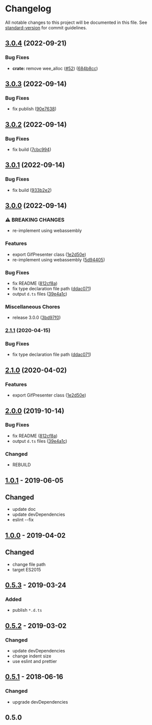 # Changelog

All notable changes to this project will be documented in this file. See [standard-version](https://github.com/conventional-changelog/standard-version) for commit guidelines.

## [3.0.4](https://github.com/aaharu/gifken/compare/v3.0.3...v3.0.4) (2022-09-21)


### Bug Fixes

* **crate:** remove wee_alloc ([#52](https://github.com/aaharu/gifken/issues/52)) ([684b8cc](https://github.com/aaharu/gifken/commit/684b8cc17d819c701d6e8cfc6bb00a617abbb198))

## [3.0.3](https://github.com/aaharu/gifken/compare/v3.0.2...v3.0.3) (2022-09-14)


### Bug Fixes

* fix publish ([90e7638](https://github.com/aaharu/gifken/commit/90e7638429314da42b14a0693da75849a040a37f))

## [3.0.2](https://github.com/aaharu/gifken/compare/v3.0.1...v3.0.2) (2022-09-14)


### Bug Fixes

* fix build ([7cbc994](https://github.com/aaharu/gifken/commit/7cbc9941e2865ed4e6778dee83f9c3a780da6983))

## [3.0.1](https://github.com/aaharu/gifken/compare/v3.0.0...v3.0.1) (2022-09-14)


### Bug Fixes

* fix build ([933b2e2](https://github.com/aaharu/gifken/commit/933b2e2dc476ac7a953cf401cb7985c7b5270037))

## [3.0.0](https://github.com/aaharu/gifken/compare/0.5.1...v3.0.0) (2022-09-14)


### ⚠ BREAKING CHANGES

* re-implement using webassembly

### Features

* export GifPresenter class ([1e2d50e](https://github.com/aaharu/gifken/commit/1e2d50ec81d853de05ecd57d21ece56b77e8660f))
* re-implement using webassembly ([5d94405](https://github.com/aaharu/gifken/commit/5d94405459c4bc361c9f77f456ea4e05d4839119))


### Bug Fixes

* fix README ([812cf8a](https://github.com/aaharu/gifken/commit/812cf8a656d9a42ed6f8c4ac733736367957b108))
* fix type declaration file path ([ddac071](https://github.com/aaharu/gifken/commit/ddac071df3be339059f11a31d4577b0fdc93838e))
* output `d.ts` files ([39e4a1c](https://github.com/aaharu/gifken/commit/39e4a1c767e2962a6e371ce07908164ea5c75aa5))


### Miscellaneous Chores

* release 3.0.0 ([3bd97f0](https://github.com/aaharu/gifken/commit/3bd97f09d44bc232ca5fb1786934e8043c2010db))

### [2.1.1](https://github.com/aaharu/gifken/compare/v2.1.0...v2.1.1) (2020-04-15)

### Bug Fixes

- fix type declaration file path ([ddac071](https://github.com/aaharu/gifken/commit/ddac071df3be339059f11a31d4577b0fdc93838e))

## [2.1.0](https://github.com/aaharu/gifken/compare/v2.0.0...v2.1.0) (2020-04-02)

### Features

- export GifPresenter class ([1e2d50e](https://github.com/aaharu/gifken/commit/1e2d50ec81d853de05ecd57d21ece56b77e8660f))

## [2.0.0](https://github.com/aaharu/gifken/compare/v1.0.1...v2.0.0) (2019-10-14)

### Bug Fixes

- fix README ([812cf8a](https://github.com/aaharu/gifken/commit/812cf8a656d9a42ed6f8c4ac733736367957b108))
- output `d.ts` files ([39e4a1c](https://github.com/aaharu/gifken/commit/39e4a1c767e2962a6e371ce07908164ea5c75aa5))

### Changed

- REBUILD

## [1.0.1] - 2019-06-05

## Changed

- update doc
- update devDependencies
- eslint --fix

## [1.0.0] - 2019-04-02

## Changed

- change file path
- target ES2015

## [0.5.3] - 2019-03-24

### Added

- publish `*.d.ts`

## [0.5.2] - 2019-03-02

### Changed

- update devDependencies
- change indent size
- use eslint and prettier

## [0.5.1] - 2018-06-16

### Changed

- upgrade devDependencies

## 0.5.0

[1.0.1]: https://github.com/aaharu/gifken/compare/v1.0.0...v1.0.1
[1.0.0]: https://github.com/aaharu/gifken/compare/v0.5.3...v1.0.0
[0.5.3]: https://github.com/aaharu/gifken/compare/v0.5.2...v0.5.3
[0.5.2]: https://github.com/aaharu/gifken/compare/0.5.1...v0.5.2
[0.5.1]: https://github.com/aaharu/gifken/compare/0.5.0...0.5.1
